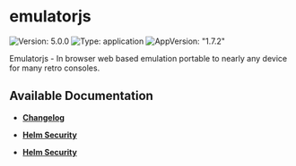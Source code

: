 # emulatorjs

![Version: 5.0.0](https://img.shields.io/badge/Version-5.0.0-informational?style=flat-square) ![Type: application](https://img.shields.io/badge/Type-application-informational?style=flat-square) ![AppVersion: "1.7.2"](https://img.shields.io/badge/AppVersion-"1.7.2"-informational?style=flat-square)

Emulatorjs - In browser web based emulation portable to nearly any device for many retro consoles.

## Available Documentation

- [**Changelog**](CHANGELOG)

- [**Helm Security**](container-security)

- [**Helm Security**](helm-security)


